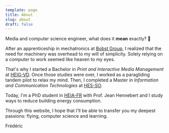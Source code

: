 ```yaml
---
template: page
title: About
slug: about
draft: false
---
```



Media and computer science engineer, what does it **mean** exactly? 🤔

After an apprenticeship in mechatronics at [Bobst Group](https://www.bobst.com), I realized that the need for machinery was overhead to my will of simplicity. Solely relying on a computer to work seemed like heaven to my eyes.

That's why I started a Bachelor in _Print and Interactive Media Management_ at [HEIG-VD](https://heig-vd.ch/). Once those studies were over, I worked as a paragliding tandem pilot to relax my mind. Then, I completed a Master in _Information and Communication Technologies_ at [HES-SO](https://www.hes-so.ch/). 

Today, I'm a PhD student in [HEIA-FR](https://www.heia-fr.ch) with Prof. Jean Hennebert and I study ways to reduce building energy consumption.

Through this website, I hope that I'll be able to transfer you my deepest passions: flying, computer science and learning.

Frédéric
